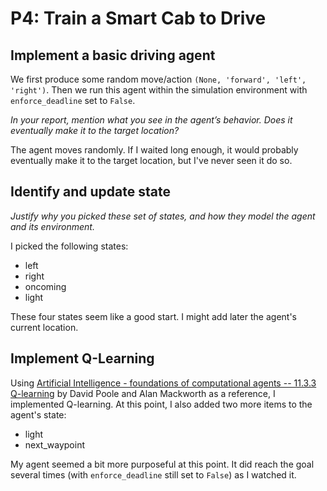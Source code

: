 # P4: Train a Smart Cab to Drive

## Implement a basic driving agent

We first produce some random move/action `(None, 'forward', 'left', 'right')`.
Then we run this agent within the simulation environment with `enforce_deadline` set to `False`.

*In your report, mention what you see in the agent’s behavior. Does it eventually make it to the target location?*

The agent moves randomly.  If I waited long enough, it would probably eventually make it to the target location, but
I've never seen it do so.

## Identify and update state

*Justify why you picked these set of states, and how they model the agent and its environment.*

I picked the following states:

* left
* right
* oncoming
* light

These four states seem like a good start.  I might add later the agent's current location.

## Implement Q-Learning

Using 
[Artificial Intelligence - foundations of computational agents -- 11.3.3 Q-learning](http://artint.info/html/ArtInt_265.html) by David Poole and Alan Mackworth as a reference, I implemented Q-learning.  At this point, I also added
two more items to the agent's state:

* light
* next_waypoint

My agent seemed a bit more purposeful at this point.  It did reach the goal several times (with `enforce_deadline` still set to `False`) as I watched it.
